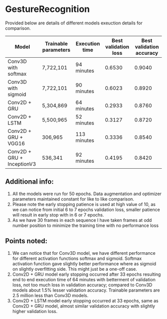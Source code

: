 # GestureRecognition

Provided below are details of different models exeuction details for comparison.


| Model                      | Trainable parameters | Execution time | Best validation loss | Best validation accuracy |
|----------------------------|----------------------|----------------|----------------------|--------------------------|
| Conv3D with softmax        | 7,722,101            | 94 minutes     | 0.6530               | 0.9040                   |
| Conv3D with sigmoid        | 7,722,101            | 90 minutes     | 0.6023               | 0.8920                   |
| Conv2D + GRU               | 5,304,869            | 64 minutes     | 0.2933               | 0.8760                   |
| Conv2D + LSTM              | 5,500,965            | 52 minutes     | 0.3127               | 0.8720                   |
| Conv2D + GRU + VGG16       |   306,965            | 113 minutes    | 0.3336               | 0.8540                   |
| Conv2D + GRU + InceptionV3 |   536,341            | 92 minutes     | 0.4195               | 0.8420                   |



Additional info:
----------------
1. All the models were run for 50 epochs.  Data augmentation and optimizer parameters maintained constant for like to like comparison.
2. Please note the early stopping patience is used at high value of 10, as we can notice from initial 6 to 7 epochs validation loss, smaller patience will result in early stop with in 6 or 7 epochs.
3. As we have 30 frames in each sequence I have taken frames at odd number position to minimize the training time with no performance loss

Points noted:
-------------
1. We can notice that for Conv3D model, we have different performance for different activation functions softmax and sigmoid. Softmax activation function gave slightly better performance where as sigmoid on slightly overfitting side.  This might just be a one-off case.
2. Conv2D + GRU model early stopping occurred after 33 epochs resulting end to end execution time of 64 minutes with betterment of validation loss, not too much loss in validation accuracy; compared to Conv3D models about 1.5% lesser validation accuracy. Trainable parameters are 2.5 million less than Conv3D models.
3. Conv2D + LSTM model early stopping occurred at 33 epochs, same as Conv2D + GRU model, almost similar validation accuracy with slightly higher validation loss.
